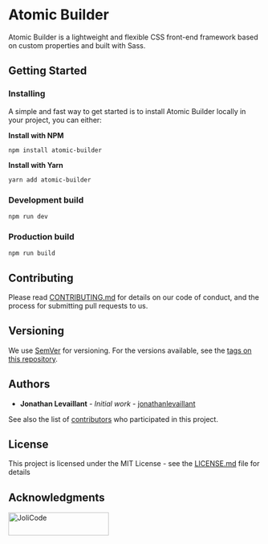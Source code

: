 # Atomic Builder

Atomic Builder is a lightweight and flexible CSS front-end framework based on custom properties and built with Sass.

## Getting Started

### Installing

A simple and fast way to get started is to install Atomic Builder locally in your project, you can either:

**Install with NPM**

```
npm install atomic-builder
```

**Install with Yarn**

```
yarn add atomic-builder
```

### Development build

```
npm run dev
```

### Production build

```
npm run build
```

## Contributing

Please read [CONTRIBUTING.md](https://github.com/jonathanlevaillant/atomic-builder/blob/master/CONTRIBUTING.md) for
details on our code of conduct, and the process for submitting pull requests to us.

## Versioning

We use [SemVer](https://semver.org/) for versioning. For the versions available, see the
[tags on this repository](https://github.com/jonathanlevaillant/atomic-builder/tags).

## Authors

- **Jonathan Levaillant** - _Initial work_ - [jonathanlevaillant](https://github.com/jonathanlevaillant)

See also the list of [contributors](https://github.com/jonathanlevaillant/atomic-builder/graphs/contributors) who
participated in this project.

## License

This project is licensed under the MIT License - see the
[LICENSE.md](https://github.com/jonathanlevaillant/atomic-builder/blob/master/LICENSE.md) file for details

## Acknowledgments

<p>
    <a href="https://jolicode.com/"><img src="https://jolicode.com/images/logo.svg" width=200 height=46 alt="JoliCode" /></a>
</p>
